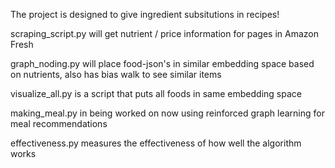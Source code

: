 The project is designed to give ingredient subsitutions in recipes!

scraping_script.py will get nutrient / price information for pages in Amazon Fresh

graph_noding.py will place food-json's in similar embedding space based on nutrients, also has bias walk to see similar items

visualize_all.py is a script that puts all foods in same embedding space

making_meal.py in being worked on now using reinforced graph learning for meal recommendations

effectiveness.py measures the effectiveness of how well the algorithm works 
